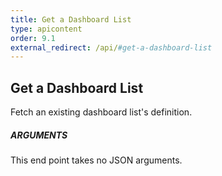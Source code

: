 ```yaml
---
title: Get a Dashboard List
type: apicontent
order: 9.1
external_redirect: /api/#get-a-dashboard-list
---
```


## Get a Dashboard List

Fetch an existing dashboard list's definition.

##### ARGUMENTS

This end point takes no JSON arguments.
